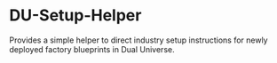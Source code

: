 # DU-Setup-Helper
Provides a simple helper to direct industry setup instructions for newly deployed factory blueprints in Dual Universe.
